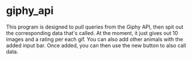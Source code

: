 # giphy_api
This program is designed to pull queries from the Giphy API, then spit out the corresponding data that's called. At the moment, it just gives out 10 images and a rating per each gif. You can also add other animals with the added input bar. Once added, you can then use the new button to also call data.
